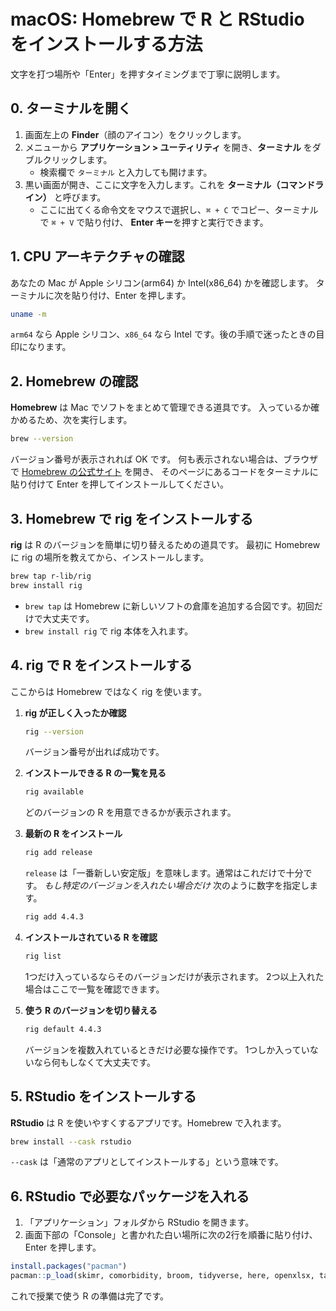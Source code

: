 # macOS: Homebrew で R と RStudio をインストールする方法


文字を打つ場所や「Enter」を押すタイミングまで丁寧に説明します。

## 0. ターミナルを開く

1. 画面左上の **Finder**（顔のアイコン）をクリックします。
2. メニューから **アプリケーション > ユーティリティ** を開き、**ターミナル** をダブルクリックします。
   - 検索欄で `ターミナル` と入力しても開けます。
3. 黒い画面が開き、ここに文字を入力します。これを **ターミナル（コマンドライン）** と呼びます。
   - ここに出てくる命令文をマウスで選択し、`⌘ + C` でコピー、ターミナルで `⌘ + V` で貼り付け、
     **Enter キー**を押すと実行できます。

## 1. CPU アーキテクチャの確認

あなたの Mac が Apple シリコン(arm64) か Intel(x86_64) かを確認します。
ターミナルに次を貼り付け、Enter を押します。

```bash
uname -m
```

`arm64` なら Apple シリコン、`x86_64` なら Intel です。後の手順で迷ったときの目印になります。

## 2. Homebrew の確認

**Homebrew** は Mac でソフトをまとめて管理できる道具です。
入っているか確かめるため、次を実行します。

```bash
brew --version
```


バージョン番号が表示されれば OK です。
何も表示されない場合は、ブラウザで [Homebrew の公式サイト](https://brew.sh/) を開き、
そのページにあるコードをターミナルに貼り付けて Enter を押してインストールしてください。

## 3. Homebrew で rig をインストールする

**rig** は R のバージョンを簡単に切り替えるための道具です。
最初に Homebrew に rig の場所を教えてから、インストールします。

```bash
brew tap r-lib/rig
brew install rig
```

- `brew tap` は Homebrew に新しいソフトの倉庫を追加する合図です。初回だけで大丈夫です。
- `brew install rig` で rig 本体を入れます。

## 4. rig で R をインストールする

ここからは Homebrew ではなく rig を使います。

1. **rig が正しく入ったか確認**

    ```bash
    rig --version
    ```

    バージョン番号が出れば成功です。

2. **インストールできる R の一覧を見る**

    ```bash
    rig available
    ```

    どのバージョンの R を用意できるかが表示されます。

3. **最新の R をインストール**

    ```bash
    rig add release
    ```

    `release` は「一番新しい安定版」を意味します。通常はこれだけで十分です。
    *もし特定のバージョンを入れたい場合だけ* 次のように数字を指定します。

    ```bash
    rig add 4.4.3
    ```

4. **インストールされている R を確認**

    ```bash
    rig list
    ```

    1つだけ入っているならそのバージョンだけが表示されます。
    2つ以上入れた場合はここで一覧を確認できます。

5. **使う R のバージョンを切り替える**

    ```bash
    rig default 4.4.3
    ```

    バージョンを複数入れているときだけ必要な操作です。
    1つしか入っていないなら何もしなくて大丈夫です。

## 5. RStudio をインストールする

**RStudio** は R を使いやすくするアプリです。Homebrew で入れます。

```bash
brew install --cask rstudio
```

`--cask` は「通常のアプリとしてインストールする」という意味です。

## 6. RStudio で必要なパッケージを入れる

1. 「アプリケーション」フォルダから RStudio を開きます。
2. 画面下部の「Console」と書かれた白い場所に次の2行を順番に貼り付け、Enter を押します。

```r
install.packages("pacman")
pacman::p_load(skimr, comorbidity, broom, tidyverse, here, openxlsx, tableone)
```

これで授業で使う R の準備は完了です。

